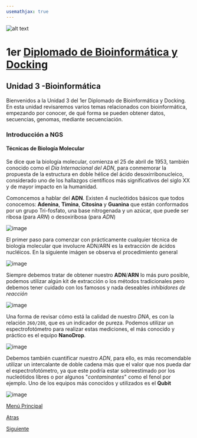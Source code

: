 ```yaml
---
usemathjax: true
---
```

![alt text](https://solariabiodata.com.mx/images/solaria_banner.png "Soluciones de Siguiente Generación")
# 1er [Diplomado de Bioinformática y Docking](./)

## Unidad 3 -Bioinformática

Bienvenidos a la Unidad 3  del 1er Diplomado de Bioinformática y Docking. En esta unidad revisaremos varios temas relacionados con bioinformática, empezando por conocer, de qué forma se pueden obtener datos, secuencias, genomas, mediante secuenciación.

### Introducción a NGS

#### Técnicas de Biología Molecular

Se dice que la biología molecular, comienza el 25 de abril de 1953, también conocido como el _Día Internacional del ADN_, para conmemorar la propuesta de la estructura en doble hélice del ácido desoxirribonucleico, considerado uno de los hallazgos científicos más significativos del siglo XX y de mayor impacto en la humanidad.

Comoncemos a hablar del **ADN**. Existen 4 nucleótidos básicos que todos conocemos: **Adenina**, **Timina**, **Citosina** y **Guanina** que están conformados por un grupo Tri-fosfato, una base nitrogenada y un azúcar, que puede ser ribosa (para _ARN_) o desoxiribosa (para _ADN_)

![image](https://drive.google.com/uc?export=view&id=1Rry3T0NC2qAgKvs3aqr-hS_I10UP67n6)


El primer paso para comenzar con prácticamente cualquier técnica de biología molecular que involucre ADN/ARN es la extracción de ácidos nucléicos. En la siguiente imágen se observa el procedimiento general


![image](https://drive.google.com/uc?export=view&id=1FINYhXWZtFog8BWDtaWSrTgPQQF9s5Q_)


Siempre debemos tratar de obtener nuestro **ADN**/**ARN** lo más puro posible, podemos utilizar algún kit de extracción o los métodos tradicionales pero debemos tener cuidado con los famosos y nada deseables _inhibidores de reacción_


![image](https://drive.google.com/uc?export=view&id=1o-YGUwM1HZYX1yhJQECCMXtQI8KvnFel)


Una forma de revisar cómo está la calidad de nuestro _DNA_, es con la relación `260/280`, que es un indicador de pureza. Podemos utilizar un espectrofotómetro para realizar estas mediciones, el más conocido y práctico es el equipo **NanoDrop**.


![image](https://drive.google.com/uc?export=view&id=1iURz_wn5XLZ0NcAH0s08ZmsibVIyA-46)


Debemos también cuantificar nuestro _ADN_, para ello, es más recomendable utilizar un intercalante de doble cadena más que el valor que nos pueda dar el espectrofotómetro, ya que este podría estar sobreestimado por los nucleótidos libres o por algunos "_contaminantes_" como el fenol por ejemplo.  Uno de los equipos más conocidos y utilizados es el **Qubit**

![image](https://drive.google.com/uc?export=view&id=1sVbAvGt9OuNYlks_teLmWp7FwjnpV6wI)


[Menú Principal](./)

[Atras](#)

[Siguiente](./basesDatos)
